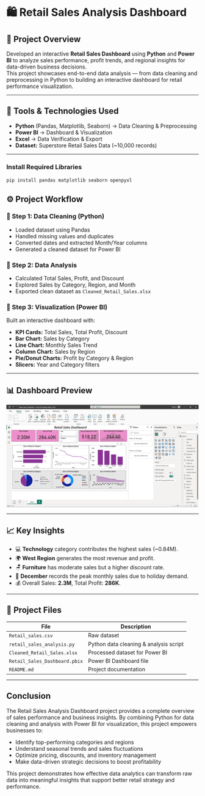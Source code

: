# 🛍️ Retail Sales Analysis Dashboard

## 📖 Project Overview
Developed an interactive **Retail Sales Dashboard** using **Python** and **Power BI** to analyze sales performance, profit trends, and regional insights for data-driven business decisions.  
This project showcases end-to-end data analysis — from data cleaning and preprocessing in Python to building an interactive dashboard for retail performance visualization.

---

## 🧰 Tools & Technologies Used
- **Python** (Pandas, Matplotlib, Seaborn) → Data Cleaning & Preprocessing  
- **Power BI** → Dashboard & Visualization  
- **Excel** → Data Verification & Export  
- **Dataset:** Superstore Retail Sales Data (~10,000 records)

---


### Install Required Libraries

```
pip install pandas matplotlib seaborn openpyxl
```


## ⚙️ Project Workflow

### 🔹 Step 1: Data Cleaning (Python)
- Loaded dataset using Pandas  
- Handled missing values and duplicates  
- Converted dates and extracted Month/Year columns  
- Generated a cleaned dataset for Power BI

### 🔹 Step 2: Data Analysis
- Calculated Total Sales, Profit, and Discount  
- Explored Sales by Category, Region, and Month  
- Exported clean dataset as `Cleaned_Retail_Sales.xlsx`

### 🔹 Step 3: Visualization (Power BI)
Built an interactive dashboard with:
- **KPI Cards:** Total Sales, Total Profit, Discount  
- **Bar Chart:** Sales by Category  
- **Line Chart:** Monthly Sales Trend  
- **Column Chart:** Sales by Region  
- **Pie/Donut Charts:** Profit by Category & Region  
- **Slicers:** Year and Category filters

---

## 📊 Dashboard Preview
![Retail Sales Dashboard](Dashboard.png)

---

## 📈 Key Insights
- 💻 **Technology** category contributes the highest sales (~0.84M).  
- 🌍 **West Region** generates the most revenue and profit.  
- 🪑 **Furniture** has moderate sales but a higher discount rate.  
- 📅 **December** records the peak monthly sales due to holiday demand.  
- 💰 Overall Sales: **2.3M**, Total Profit: **286K**.

---

## 📂 Project Files
| File | Description |
|------|--------------|
| `Retail_sales.csv` | Raw dataset |
| `retail_sales_analysis.py` | Python data cleaning & analysis script |
| `Cleaned_Retail_Sales.xlsx` | Processed dataset for Power BI |
| `Retail_Sales_Dashboard.pbix` | Power BI Dashboard file |
| `README.md` | Project documentation |
---
## Conclusion

The Retail Sales Analysis Dashboard project provides a complete overview of sales performance and business insights.
By combining Python for data cleaning and analysis with Power BI for visualization, this project empowers businesses to:
- Identify top-performing categories and regions
- Understand seasonal trends and sales fluctuations
- Optimize pricing, discounts, and inventory management
- Make data-driven strategic decisions to boost profitability

This project demonstrates how effective data analytics can transform raw data into meaningful insights that support better retail strategy and performance.




